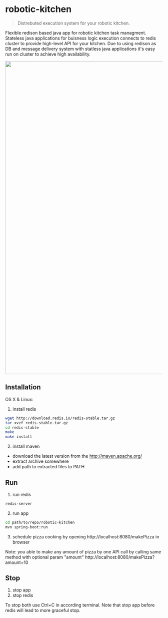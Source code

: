 # robotic-kitchen
> Distrebuted execution system for your robotic kitchen.

Flexible redison based java app for robotic kitchen task managment. 
Stateless java applications for buisness logic execution connects to redis cluster to provide high-level API for your kitchen.
Due to using redison as DB and message delivery system with statless java applications it's easy run on cluster to achieve high availability.

<img src="https://lh3.googleusercontent.com/opXObCx31-bY4SkQiowy-qkPzdVbrC9cKB_zydB8bQqma7DMKkDeutvwCr_3SfWuHT3tXxVzxn57GB8N0iNf5G5eel-Bi_UkfXw_5AzVrsS2L754sXRhPHP6RuFecCyFcjPIkedNtmcEFIkUAr0BM5aa8jSnxjNvCf7OiQzYQn9IrEWkDRkgxXkZOoxiJ4hxSU51oXbGaiMLp4few8y-VSByBNTWCMGf7RrCeOtTFChTQp6l639Vkr4AMsHsXPKpzIBZCrUz5XuXpmR3en54f0k9aaw32wxIVrD_tQF2E9laeTHFnq6vKFri6bQhZKFzL9g3xdARqGm3YfVbQj1vCVkcHDAdR758Y07pVfxHGtfqhazkc2Qi6L6n-SaZkhHfDaFAgGnKkhAaqffTY0TelS0TN1VL_SfCffFaDI8re71J0RBBpfFoz-p74NKVCA4N_ds7_7BoRS0tdOh1wCbCm7hzQoPZOwXRce6w5H17UXdgWnSXZj2h9bwI0QXbvOkajYobr85rt8nA30bTqlQPI02TkdNQHcRwbjV5sbMlo-N9kQWK4ptq2VxgoQK-I9XniSYscjO0u32L1sUpv_68_GqB1tji3re4PZHxKHnGZDjhHcIVbwleuDl4QBzd6XVlTRR3p30O1HJaY7c6kYmHsg9glP_Kxu1KSAnFuzFK0rK1Mt7JCwntdo-7Y14f6bGvSUS7wqjAG46ftM1qWkGTebK77Q=w1229-h1007-no" width="1000">

## Installation

OS X & Linux:

1. install redis
```sh
wget http://download.redis.io/redis-stable.tar.gz
tar xvzf redis-stable.tar.gz
cd redis-stable
make
make install
```
2. install maven 
* download the latest version from the http://maven.apache.org/
* extract archive somewhere
* add path to extracted files to PATH

## Run

1. run redis
```sh
redis-server
```
2. run app
```sh
cd path/to/repo/robotic-kitchen
mvn spring-boot:run
```
3. schedule pizza cooking by opening http://localhost:8080/makePizza in browser

Note: you able to make any amount of pizza by one API call by calling same method with optional param "amount" http://localhost:8080/makePizza?amount=10

## Stop
1. stop app
2. stop redis

To stop both use Ctrl+C in according terminal. Note that stop app before redis will lead to more graceful stop.
